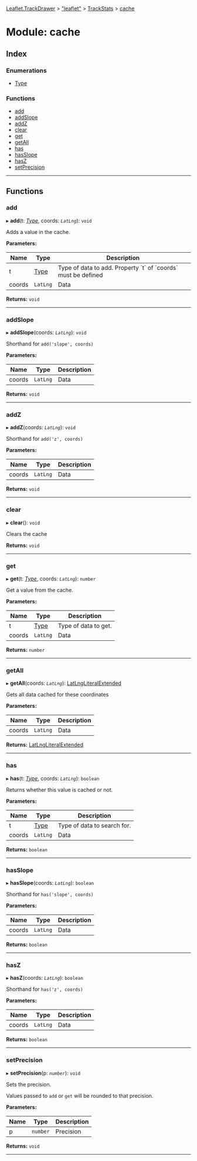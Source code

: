 [Leaflet.TrackDrawer](../README.md) > ["leaflet"](../modules/_leaflet_.md) > [TrackStats](../modules/_leaflet_.trackstats.md) > [cache](../modules/_leaflet_.trackstats.cache.md)

# Module: cache

## Index

### Enumerations

* [Type](../enums/_leaflet_.trackstats.cache.type.md)

### Functions

* [add](_leaflet_.trackstats.cache.md#add)
* [addSlope](_leaflet_.trackstats.cache.md#addslope)
* [addZ](_leaflet_.trackstats.cache.md#addz)
* [clear](_leaflet_.trackstats.cache.md#clear)
* [get](_leaflet_.trackstats.cache.md#get)
* [getAll](_leaflet_.trackstats.cache.md#getall)
* [has](_leaflet_.trackstats.cache.md#has)
* [hasSlope](_leaflet_.trackstats.cache.md#hasslope)
* [hasZ](_leaflet_.trackstats.cache.md#hasz)
* [setPrecision](_leaflet_.trackstats.cache.md#setprecision)

---

## Functions

<a id="add"></a>

###  add

▸ **add**(t: *[Type](../enums/_leaflet_.trackstats.cache.type.md)*, coords: *`LatLng`*): `void`

Adds a value in the cache.

**Parameters:**

| Name | Type | Description |
| ------ | ------ | ------ |
| t | [Type](../enums/_leaflet_.trackstats.cache.type.md) |  Type of data to add. Property \`t\` of \`coords\` must be defined |
| coords | `LatLng` |  Data |

**Returns:** `void`

___
<a id="addslope"></a>

###  addSlope

▸ **addSlope**(coords: *`LatLng`*): `void`

Shorthand for `add('slope', coords)`

**Parameters:**

| Name | Type | Description |
| ------ | ------ | ------ |
| coords | `LatLng` |  Data |

**Returns:** `void`

___
<a id="addz"></a>

###  addZ

▸ **addZ**(coords: *`LatLng`*): `void`

Shorthand for `add('z', coords)`

**Parameters:**

| Name | Type | Description |
| ------ | ------ | ------ |
| coords | `LatLng` |  Data |

**Returns:** `void`

___
<a id="clear"></a>

###  clear

▸ **clear**(): `void`

Clears the cache

**Returns:** `void`

___
<a id="get"></a>

###  get

▸ **get**(t: *[Type](../enums/_leaflet_.trackstats.cache.type.md)*, coords: *`LatLng`*): `number`

Get a value from the cache.

**Parameters:**

| Name | Type | Description |
| ------ | ------ | ------ |
| t | [Type](../enums/_leaflet_.trackstats.cache.type.md) |  Type of data to get. |
| coords | `LatLng` |  Data |

**Returns:** `number`

___
<a id="getall"></a>

###  getAll

▸ **getAll**(coords: *`LatLng`*): [LatLngLiteralExtended](../interfaces/_leaflet_.trackstats.latlngliteralextended.md)

Gets all data cached for these coordinates

**Parameters:**

| Name | Type | Description |
| ------ | ------ | ------ |
| coords | `LatLng` |  Data |

**Returns:** [LatLngLiteralExtended](../interfaces/_leaflet_.trackstats.latlngliteralextended.md)

___
<a id="has"></a>

###  has

▸ **has**(t: *[Type](../enums/_leaflet_.trackstats.cache.type.md)*, coords: *`LatLng`*): `boolean`

Returns whether this value is cached or not.

**Parameters:**

| Name | Type | Description |
| ------ | ------ | ------ |
| t | [Type](../enums/_leaflet_.trackstats.cache.type.md) |  Type of data to search for. |
| coords | `LatLng` |  Data |

**Returns:** `boolean`

___
<a id="hasslope"></a>

###  hasSlope

▸ **hasSlope**(coords: *`LatLng`*): `boolean`

Shorthand for `has('slope', coords)`

**Parameters:**

| Name | Type | Description |
| ------ | ------ | ------ |
| coords | `LatLng` |  Data |

**Returns:** `boolean`

___
<a id="hasz"></a>

###  hasZ

▸ **hasZ**(coords: *`LatLng`*): `boolean`

Shorthand for `has('z', coords)`

**Parameters:**

| Name | Type | Description |
| ------ | ------ | ------ |
| coords | `LatLng` |  Data |

**Returns:** `boolean`

___
<a id="setprecision"></a>

###  setPrecision

▸ **setPrecision**(p: *`number`*): `void`

Sets the precision.

Values passed to `add` or `get` will be rounded to that precision.

**Parameters:**

| Name | Type | Description |
| ------ | ------ | ------ |
| p | `number` |  Precision |

**Returns:** `void`

___

